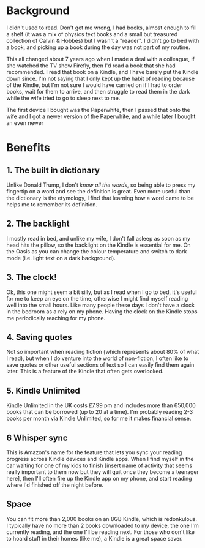 # Background 
I didn't used to read. Don't get me wrong, I had books, almost enough to fill a shelf (it was a mix of physics text books and a small but treasured collection of Calvin & Hobbes) but I wasn't a "reader". I didn't go to bed with a book, and picking up a book during the day was not part of my routine.

This all changed about 7 years ago when I made a deal with a colleague, if she watched the TV show Firefly, then I'd read a book that she had recommended. I read that book on a Kindle, and I have barely put the Kindle down since. I'm not saying that I only kept up the habit of reading because of the Kindle, but I'm not sure I would have carried on if I had to order books, wait for them to arrive, and then struggle to read them in the dark while the wife tried to go to sleep next to me.

The first device I bought was the Paperwhite, then I passed that onto the wife and I got a newer version of the Paperwhite, and a while later I bought an even newer
# Benefits
## 1. The built in dictionary
Unlike Donald Trump, I don't <em>know all the words</em>, so being able to press my fingertip on a word and see the definition is great. Even more useful than the dictionary is the etymology, I find that learning how a word came to be helps me to remember its definition.
## 2. The backlight
I mostly read in bed, and unlike my wife, I don't fall asleep as soon as my head hits the pillow, so the backlight on the Kindle is essential for me. On the Oasis as you can change the colour temperature and switch to dark mode (i.e. light text on a dark background). 

## 3. The clock!
Ok, this one might seem a bit silly, but as I read when I go to bed, it's useful for me to keep an eye on the time, otherwise I might find myself reading well into the small hours. Like many people these days I don't have a clock in the bedroom as a rely on my phone. Having the clock on the Kindle stops me periodically reaching for my phone.
## 4. Saving quotes
Not so important when reading fiction (which represents about 80% of what I read), but when I do venture into the world of non-fiction, I often like to save quotes or other useful sections of text so I can easily find them again later. This is a feature of the Kindle that often gets overlooked.
## 5. Kindle Unlimited
Kindle Unlimited in the UK costs £7.99 pm and includes more than 650,000 books that can be borrowed (up to 20 at a time). I'm probably reading 2-3 books per month via Kindle Unlimited, so for me it makes financial sense.

## 6 Whisper sync
This is Amazon's name for the feature that lets you sync your reading progress across Kindle devices and Kindle apps. When I find myself in the car waiting for one of my kids to finish [insert name of activity that seems really important to them now but they will quit once they become a teenager here], then I'll often fire up the Kindle app on my phone, and start reading where I'd finished off the night before.

## Space
You can fit more than 2,000 books on an 8GB Kindle, which is redonkulous. I typically have no more than 2 books downloaded to my device, the one I'm currently reading, and the one I'll be reading next. For those who don't like to hoard stuff in their homes (like me), a Kindle is a great space saver.